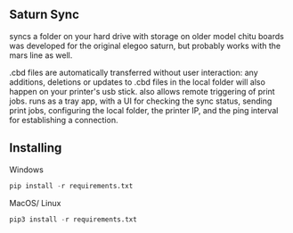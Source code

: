 ## Saturn Sync
    
syncs a folder on your hard drive with storage on older model chitu boards
was developed for the original elegoo saturn, but probably works with the
mars line as well.

.cbd files are automatically transferred without user interaction:
any additions, deletions or updates to .cbd files in the local folder will
also happen on your printer's usb stick.
also allows remote triggering of print jobs.
runs as a tray app, with a UI for checking the sync status, sending print
jobs, configuring the local folder, the printer IP, and the ping interval
for establishing a connection.


## Installing
Windows
```python
pip install -r requirements.txt
```
MacOS/ Linux
```python
pip3 install -r requirements.txt
```
